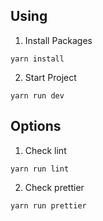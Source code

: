 ## **Using**

1. Install Packages

```
yarn install
```

2. Start Project

```
yarn run dev
```

## **Options**

1. Check lint

```
yarn run lint
```

2. Check prettier

```
yarn run prettier
```

